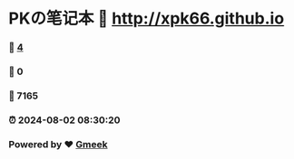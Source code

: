 # PKの笔记本 :link: http://xpk66.github.io 
### :page_facing_up: [4](http://xpk66.github.io/tag.html) 
### :speech_balloon: 0 
### :hibiscus: 7165 
### :alarm_clock: 2024-08-02 08:30:20 
### Powered by :heart: [Gmeek](https://github.com/Meekdai/Gmeek)
